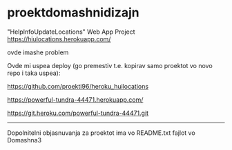 # proektdomashnidizajn
"HelpInfoUpdateLocations" Web App Project
https://hiulocations.herokuapp.com/

ovde imashe problem

Ovde mi uspea deploy (go premestiv t.e. kopirav samo proektot vo novo repo i taka uspea):

https://github.com/proekti96/heroku_huilocations

https://powerful-tundra-44471.herokuapp.com/

https://git.heroku.com/powerful-tundra-44471.git

-----------------------------------------------------------------------------------------------
Dopolnitelni objasnuvanja za proektot ima vo README.txt fajlot vo Domashna3
